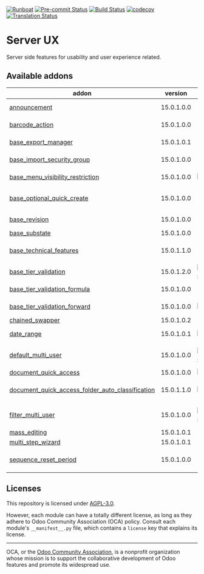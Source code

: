 
[![Runboat](https://img.shields.io/badge/runboat-Try%20me-875A7B.png)](https://runboat.odoo-community.org/builds?repo=OCA/server-ux&target_branch=15.0)
[![Pre-commit Status](https://github.com/OCA/server-ux/actions/workflows/pre-commit.yml/badge.svg?branch=15.0)](https://github.com/OCA/server-ux/actions/workflows/pre-commit.yml?query=branch%3A15.0)
[![Build Status](https://github.com/OCA/server-ux/actions/workflows/test.yml/badge.svg?branch=15.0)](https://github.com/OCA/server-ux/actions/workflows/test.yml?query=branch%3A15.0)
[![codecov](https://codecov.io/gh/OCA/server-ux/branch/15.0/graph/badge.svg)](https://codecov.io/gh/OCA/server-ux)
[![Translation Status](https://translation.odoo-community.org/widgets/server-ux-15-0/-/svg-badge.svg)](https://translation.odoo-community.org/engage/server-ux-15-0/?utm_source=widget)

<!-- /!\ do not modify above this line -->

# Server UX

Server side features for usability and user experience related.

<!-- /!\ do not modify below this line -->

<!-- prettier-ignore-start -->

[//]: # (addons)

Available addons
----------------
addon | version | maintainers | summary
--- | --- | --- | ---
[announcement](announcement/) | 15.0.1.0.0 |  | Notify internal users about relevant organization stuff
[barcode_action](barcode_action/) | 15.0.1.0.0 |  | Allows to use barcodes as a launcher
[base_export_manager](base_export_manager/) | 15.0.1.0.1 |  | Manage model export profiles
[base_import_security_group](base_import_security_group/) | 15.0.1.0.0 |  | Group-based permissions for importing CSV files
[base_menu_visibility_restriction](base_menu_visibility_restriction/) | 15.0.1.0.0 | [![victoralmau](https://github.com/victoralmau.png?size=30px)](https://github.com/victoralmau) | Restrict (with groups) menu visibilty
[base_optional_quick_create](base_optional_quick_create/) | 15.0.1.0.0 |  | Avoid "quick create" on m2o fields, on a "by model" basis
[base_revision](base_revision/) | 15.0.1.0.0 |  | Keep track of revised document
[base_substate](base_substate/) | 15.0.1.0.0 |  | Base Sub State
[base_technical_features](base_technical_features/) | 15.0.1.1.0 |  | Access to technical features without activating debug mode
[base_tier_validation](base_tier_validation/) | 15.0.1.2.0 | [![LoisRForgeFlow](https://github.com/LoisRForgeFlow.png?size=30px)](https://github.com/LoisRForgeFlow) | Implement a validation process based on tiers.
[base_tier_validation_formula](base_tier_validation_formula/) | 15.0.1.0.0 |  | Formulas for Base tier validation
[base_tier_validation_forward](base_tier_validation_forward/) | 15.0.1.0.0 | [![kittiu](https://github.com/kittiu.png?size=30px)](https://github.com/kittiu) | Forward option for base tiers
[chained_swapper](chained_swapper/) | 15.0.1.0.2 |  | Chained Swapper
[date_range](date_range/) | 15.0.1.0.1 | [![lmignon](https://github.com/lmignon.png?size=30px)](https://github.com/lmignon) | Manage all kind of date range
[default_multi_user](default_multi_user/) | 15.0.1.0.0 | [![LoisRForgeFlow](https://github.com/LoisRForgeFlow.png?size=30px)](https://github.com/LoisRForgeFlow) | Allows to share user-defined defaults among several users.
[document_quick_access](document_quick_access/) | 15.0.1.0.0 | [![etobella](https://github.com/etobella.png?size=30px)](https://github.com/etobella) | Document quick access
[document_quick_access_folder_auto_classification](document_quick_access_folder_auto_classification/) | 15.0.1.1.0 | [![etobella](https://github.com/etobella.png?size=30px)](https://github.com/etobella) | Auto classification of Documents after reading a QR
[filter_multi_user](filter_multi_user/) | 15.0.1.0.0 | [![LoisRForgeFlow](https://github.com/LoisRForgeFlow.png?size=30px)](https://github.com/LoisRForgeFlow) | Allows to share user-defined filters filters among several users.
[mass_editing](mass_editing/) | 15.0.1.0.1 |  | Mass Editing
[multi_step_wizard](multi_step_wizard/) | 15.0.1.0.1 |  | Multi-Steps Wizards
[sequence_reset_period](sequence_reset_period/) | 15.0.1.0.0 |  | Auto-generate yearly/monthly/weekly/daily sequence period ranges

[//]: # (end addons)

<!-- prettier-ignore-end -->

## Licenses

This repository is licensed under [AGPL-3.0](LICENSE).

However, each module can have a totally different license, as long as they adhere to Odoo Community Association (OCA)
policy. Consult each module's `__manifest__.py` file, which contains a `license` key
that explains its license.

----
OCA, or the [Odoo Community Association](http://odoo-community.org/), is a nonprofit
organization whose mission is to support the collaborative development of Odoo features
and promote its widespread use.
